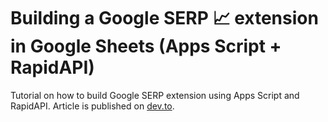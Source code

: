 # Building a Google SERP 📈 extension in Google Sheets (Apps Script + RapidAPI)

Tutorial on how to build Google SERP extension using Apps Script and RapidAPI. Article is published on [dev.to](https://dev.to).

